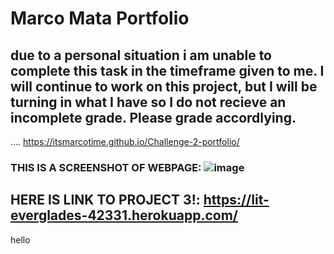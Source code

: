# Marco Mata Portfolio

## due to a personal situation i am unable to complete this task in the timeframe given to me. I will continue to work on this project, but I will be turning in what I have so I do not recieve an incomplete grade. Please grade accordlying.

....   https://itsmarcotime.github.io/Challenge-2-portfolio/

### THIS IS A SCREENSHOT OF WEBPAGE: ![image](https://user-images.githubusercontent.com/101440634/185746482-5dc7f887-594c-4e6b-a620-d8b137f5f2bc.png)


## HERE IS LINK TO PROJECT 3!: https://lit-everglades-42331.herokuapp.com/
hello



